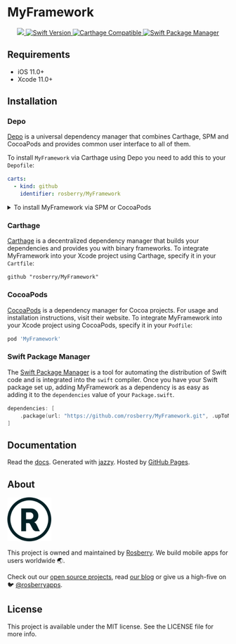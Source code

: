 # MyFramework
<p align="center">
    <a href="https://github.com/rosberry/MyFramework/actions">
      <img src="https://github.com/rosberry/MyFramework/workflows/Build/badge.svg" />
    </a>
    <a href="https://swift.org/">
        <img src="https://img.shields.io/badge/swift-5.0-orange.svg" alt="Swift Version" />
    </a>
    <a href="https://github.com/Carthage/Carthage">
        <img src="https://img.shields.io/badge/Carthage-compatible-green.svg" alt="Carthage Compatible" />
    </a>
    <a href="https://github.com/apple/swift-package-manager">
        <img src="https://img.shields.io/badge/spm-compatible-brightgreen.svg?style=flat" alt="Swift Package Manager" />
    </a>
</p>

## Requirements

- iOS 11.0+
- Xcode 11.0+

## Installation

### Depo

[Depo](https://github.com/rosberry/depo) is a universal dependency manager that combines Carthage, SPM and CocoaPods and provides common user interface to all of them.

To install `MyFramework` via Carthage using Depo you need to add this to your `Depofile`:
```yaml
carts:
  - kind: github
    identifier: rosberry/MyFramework
```

<details>
  <summary>To install MyFramework via SPM or CocoaPods</summary>
  #### Via SPM
  Add this to your Depofile:

  ```yaml
  swiftPackages:
    - name: MyFramework
      url: https://github.com/rosberry/MyFramework.git
      version:
        operation: upToNextMajor
        value: 1.0.0
  ```
  
  #### Via CocoaPods
  Add this to your Depofile:
  
  ```yaml
  pods:
    - name: MyFramework
  ```
</details>

### Carthage

[Carthage](https://github.com/Carthage/Carthage) is a decentralized dependency manager that builds your dependencies and provides you with binary frameworks. To integrate MyFramework into your Xcode project using Carthage, specify it in your `Cartfile`:

```ogdl
github "rosberry/MyFramework"
```

### CocoaPods

[CocoaPods](https://cocoapods.org) is a dependency manager for Cocoa projects. For usage and installation instructions, visit their website. To integrate MyFramework into your Xcode project using CocoaPods, specify it in your `Podfile`:

```ruby
pod 'MyFramework'
```

### Swift Package Manager

The [Swift Package Manager](https://swift.org/package-manager/) is a tool for automating the distribution of Swift code and is integrated into the `swift` compiler. Once you have your Swift package set up, adding MyFramework as a dependency is as easy as adding it to the `dependencies` value of your `Package.swift`.

```swift
dependencies: [
    .package(url: "https://github.com/rosberry/MyFramework.git", .upToNextMajor(from: "1.0.0"))
]
```

## Documentation

Read the [docs](https://rosberry.github.io/MyFramework). Generated with [jazzy](https://github.com/realm/jazzy). Hosted by [GitHub Pages](https://pages.github.com).

## About

<img src="https://github.com/rosberry/Foundation/blob/master/Assets/full_logo.png?raw=true" height="100" />

This project is owned and maintained by [Rosberry](http://rosberry.com). We build mobile apps for users worldwide 🌏.

Check out our [open source projects](https://github.com/rosberry), read [our blog](https://medium.com/@Rosberry) or give us a high-five on 🐦 [@rosberryapps](http://twitter.com/RosberryApps).

## License

This project is available under the MIT license. See the LICENSE file for more info.

